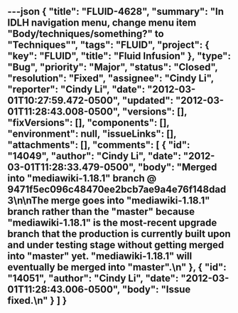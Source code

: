 ---json
{
  "title": "FLUID-4628",
  "summary": "In IDLH navigation menu, change menu item \"Body/techniques/something?\" to \"Techniques\"",
  "tags": "FLUID",
  "project": {
    "key": "FLUID",
    "title": "Fluid Infusion"
  },
  "type": "Bug",
  "priority": "Major",
  "status": "Closed",
  "resolution": "Fixed",
  "assignee": "Cindy Li",
  "reporter": "Cindy Li",
  "date": "2012-03-01T10:27:59.472-0500",
  "updated": "2012-03-01T11:28:43.008-0500",
  "versions": [],
  "fixVersions": [],
  "components": [],
  "environment": null,
  "issueLinks": [],
  "attachments": [],
  "comments": [
    {
      "id": "14049",
      "author": "Cindy Li",
      "date": "2012-03-01T11:28:33.479-0500",
      "body": "Merged into \"mediawiki-1.18.1\" branch @ 9471f5ec096c48470ee2bcb7ae9a4e76f148dad3\n\nThe merge goes into \"mediawiki-1.18.1\" branch rather than the \"master\" because \"mediawiki-1.18.1\" is the most-recent upgrade branch that the production is currently built upon and under testing stage without getting merged into \"master\" yet. \"mediawiki-1.18.1\" will eventually be merged into \"master\".\n"
    },
    {
      "id": "14051",
      "author": "Cindy Li",
      "date": "2012-03-01T11:28:43.006-0500",
      "body": "Issue fixed.\n"
    }
  ]
}
---

        